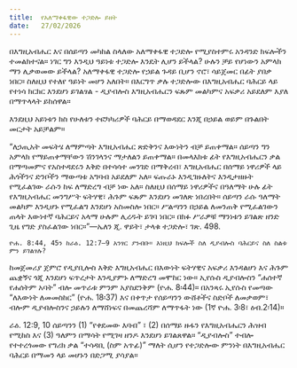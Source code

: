 ```yaml
---
title:  የአለማቀፋዊው ተጋድሎ ይዘት
date:   27/02/2026
---
```


በእግዚአብሔር እና በሰይጣን መካከል ስላለው አለማቀፋዊ ተጋድሎ የሚያስተምሩ አንዳንድ ክፍሎችን ተመልክተናል። ነገር ግን እንዲህ ዓይነቱ ተጋድሎ እንዴት ሊሆን ይችላል? ሁሉን ቻይ የሆነውን አምላክ ማን ሊቃወመው ይችላል? አለማቀፋዊ ተጋድሎ የኃይል ጉዳይ ቢሆን ኖሮ፣ ሳይጀመር በፊት ያበቃ ነበር። ስለዚህ የተለየ ዓይነት መሆን አለበት። በእርግጥ ቃሉ ተጋድሎው በእግዚአብሔር ባሕርይ ላይ የተነሳ ክርክር እንደሆነ ይገልፃል - ዲያብሎስ እግዚአብሔርን ፍጹም መልካምና አፍቃሪ አይደለም እያለ በማጥላላት ይከሰዋል።

እንደዚህ አይነቱን ክስ የሁለቱን ተፎካካሪዎች ባሕርይ በማወዳደር እንጂ በኃይል ወይም በጉልበት መርታት አይቻልም።

“ለኃጢአት መፍትሄ ለማምጣት እግዚአብሔር ጽድቅንና እውነትን ብቻ ይጠቀማል። ሰይጣን ግን አምላክ የማይጠቀማቸውን ሽንገላንና ማታለልን ይጠቀማል። በመላእክቱ ፊት የእግዚአብሔርን ቃል በማጣመምና የአስተዳደሩን እቅድ በተሳሳተ መንገድ በማቅረብ፣ እግዚአብሔር በሰማይ ነዋሪዎች ላይ ሕጎችንና ድንቦችን ማውጣቱ አግባብ አይደለም አለ። ፍጡራኑ እንዲገዙለትና እንዲታዘዙት የሚፈልገው ራሱን ከፍ ለማድረግ ብቻ ነው አለ። ስለዚህ በሰማይ ነዋሪዎችና በዓለማት ሁሉ ፊት የእግዚአብሔር መንግሥት ፍትሃዊ፣ ሕጉም ፍጹም እንደሆነ መገለጽ ነበረበት። ሰይጣን ራሱ ዓለማት መልካም እንዲሆኑ የሚፈልግ እንደሆነ አስመስሎ ነበር። ሥልጣንን በኃይል ለመንጠቅ የሚፈልገውን ጠላት እውነተኛ ባሕርይና አላማ ሁሉም ሊረዱት ይገባ ነበር። በክፉ ሥራዎቹ ማንነቱን ይገልጽ ዘንድ ጊዜ የግድ ያስፈልገው ነበር።”—ኤለን ጂ. ዋይት፣ ታላቁ ተጋድሎ፣ ገጽ. 498. 

`ዮሐ. 8:44, 45ን ከራዕ. 12:7–9 አንፃር ያንብቡ። እነዚህ ክፍሎች ስለ ዲያብሎስ ባሕርይና ስለ ስልቱ ምን ይገልፃሉ?`

ከመጀመሪያ ጀምሮ የዲያቢሎስ እቅድ እግዚአብሔር በእውነት ፍትሃዊና አፍቃሪ እንዳልሆነ እና ሕጉም ጨቋኝና ጎጂ እንደሆነ ፍጥረታት እንዲያምኑ ለማድረግ መሞከር ነው። ኢየሱስ ዲያብሎስን “ሐሰተኛ የሐሰትም አባት” ብሎ መጥራቱ ምንም አያስደንቅም (ዮሐ. 8፡44)። በአንጻሩ ኢየሱስ የመጣው “ለእውነት ለመመስከር” (ዮሐ. 18፡37) እና በቀጥታ የሰይጣንን ውሸቶችና ስድቦች ለመቃወም፣ ብሎም ዲያብሎስንና ኃይሉን ለማሸነፍና በመጨረሻም ለማጥፋት ነው (1ኛ ዮሐ. 3፡8፣ ዕብ.2፡14)።

ራዕ. 12:9, 10 ሰይጣንን (1) “የቀደመው እባብ” ፣ (2) በሰማይ ዙፋን የእግዚአብሔርን ሕዝብ የሚከስ እና (3) ዓለምን በማሳት የሚገዛ ዘንዶ እንደሆነ ይገልጸዋል። “ዲያብሎስ” ተብሎ የተተረጎመው የግሪክ ቃል “ተሳዳቢ (ስም አጥፊ)” ማለት ሲሆን የተጋድሎው ምንነት በእግዚአብሔር ባሕርይ በማመን ላይ መሆኑን በድጋሚ ያሳያል።